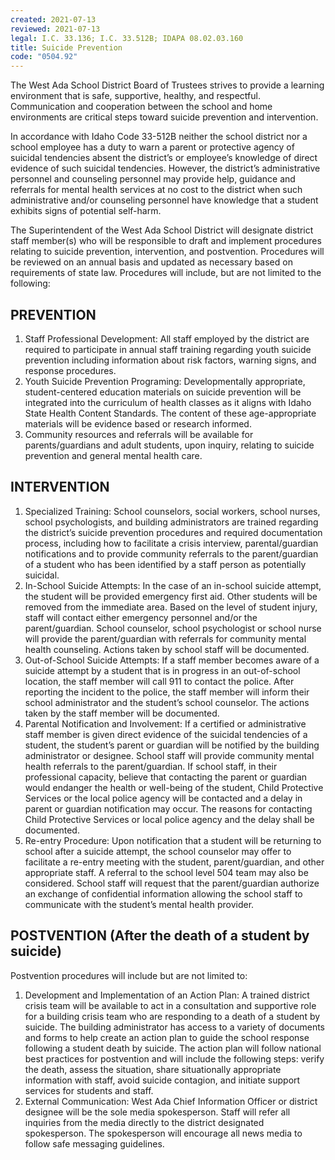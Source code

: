 ```yaml
---
created: 2021-07-13
reviewed: 2021-07-13
legal: I.C. 33.136; I.C. 33.512B; IDAPA 08.02.03.160
title: Suicide Prevention
code: "0504.92"
---
```


The West Ada School District Board of Trustees strives to provide a learning environment that is safe, supportive, healthy, and respectful. Communication and cooperation between the school and home environments are critical steps toward suicide prevention and intervention.

In accordance with Idaho Code 33-512B neither the school district nor a school employee has a duty to warn a parent or protective agency of suicidal tendencies absent the district’s or employee’s knowledge of direct evidence of such suicidal tendencies. However, the district’s administrative personnel and counseling personnel may provide help, guidance and referrals for mental health services at no cost to the district when such administrative and/or counseling personnel have knowledge that a student exhibits signs of potential self-harm.

The Superintendent of the West Ada School District will designate district staff member(s) who will be responsible to draft and implement procedures relating to suicide prevention, intervention, and postvention. Procedures will be reviewed on an annual basis and updated as necessary based on requirements of state law. Procedures will include, but are not limited to the following:

## PREVENTION
1. Staff Professional Development: All staff employed by the district are required to participate in annual staff training regarding youth suicide prevention including information about risk factors, warning signs, and response procedures.
1. Youth Suicide Prevention Programing: Developmentally appropriate, student-centered education materials on suicide prevention will be integrated into the curriculum of health classes as it aligns with Idaho State Health Content Standards. The content of these age-appropriate materials will be evidence based or research informed.
1. Community resources and referrals will be available for parents/guardians and adult students, upon inquiry, relating to suicide prevention and general mental health care.

## INTERVENTION
1. Specialized Training: School counselors, social workers, school nurses, school psychologists, and building administrators are trained regarding the district’s suicide prevention procedures and required documentation process, including how to facilitate a crisis interview, parental/guardian notifications and to provide community referrals to the parent/guardian of a student who has been identified by a staff person as potentially suicidal.
2. In-School Suicide Attempts: In the case of an in-school suicide attempt, the student will be provided emergency first aid. Other students will be removed from the immediate area. Based on the level of student injury, staff will contact either emergency personnel and/or the parent/guardian. School counselor, school psychologist or school nurse will provide the parent/guardian with referrals for community mental health counseling. Actions taken by school staff will be documented.
3. Out-of-School Suicide Attempts: If a staff member becomes aware of a suicide attempt by a student that is in progress in an out-of-school location, the staff member will call 911 to contact the police. After reporting the incident to the police, the staff member will inform their school administrator and the student’s school counselor. The actions taken by the staff member will be documented.
4. Parental Notification and Involvement: If a certified or administrative staff member is given direct evidence of the suicidal tendencies of a student, the student’s parent or guardian will be notified by the building administrator or designee. School staff will provide community mental health referrals to the parent/guardian. If school staff, in their professional capacity, believe that contacting the parent or guardian would endanger the health or well-being of the student, Child Protective Services or the local police agency will be contacted and a delay in parent or guardian notification may occur. The reasons for contacting Child Protective Services or local police agency and the delay shall be documented.
5. Re-entry Procedure: Upon notification that a student will be returning to school after a suicide attempt, the school counselor may offer to facilitate a re-entry meeting with the student, parent/guardian, and other appropriate staff. A referral to the school level 504 team may also be considered. School staff will request that the parent/guardian authorize an exchange of confidential information allowing the school staff to communicate with the student’s mental health provider.

## POSTVENTION (After the death of a student by suicide)
Postvention procedures will include but are not limited to:

1. Development and Implementation of an Action Plan: A trained district crisis team will be available to act in a consultation and supportive role for a building crisis team who are responding to a death of a student by suicide. The building administrator has access to a variety of documents and forms to help create an action plan to guide the school response following a student death by suicide. The action plan will follow national best practices for postvention and will include the following steps: verify the death, assess the situation, share situationally appropriate information with staff, avoid suicide contagion, and initiate support services for students and staff.
1. External Communication: West Ada Chief Information Officer or district designee will be the sole media spokesperson. Staff will refer all inquiries from the media directly to the district designated spokesperson. The spokesperson will encourage all news media to follow safe messaging guidelines.

